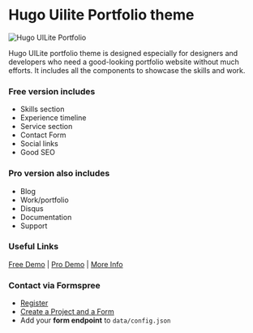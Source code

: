 # Hugo Uilite Portfolio theme

![Hugo UILite Portfolio](https://api.uicard.io/uploads/fbb72e1060675dc28fd8a6f02b0be9c4.jpg)

Hugo UILite portfolio theme is designed especially for designers and developers who need a good-looking portfolio website without much efforts. It includes all the components to showcase the skills and work.

### Free version includes

- Skills section
- Experience timeline
- Service section
- Contact Form
- Social links
- Good SEO

### Pro version also includes

- Blog
- Work/portfolio
- Disqus
- Documentation
- Support

### Useful Links

[Free Demo](https://demo.uicard.io/hugo-uilite-free/) | [Pro Demo](https://demo.uicard.io/hugo-uilite-portfolio-demo/) | [More Info](https://uicard.io/products/hugo-uilite-pro?utm_source=github)

### Contact via Formspree

- [Register](https://formspree.io/)
- [Create a Project and a Form](https://help.formspree.io/hc/en-us/articles/360053239754-Getting-started-with-projects)
- Add your **form endpoint** to `data/config.json`
